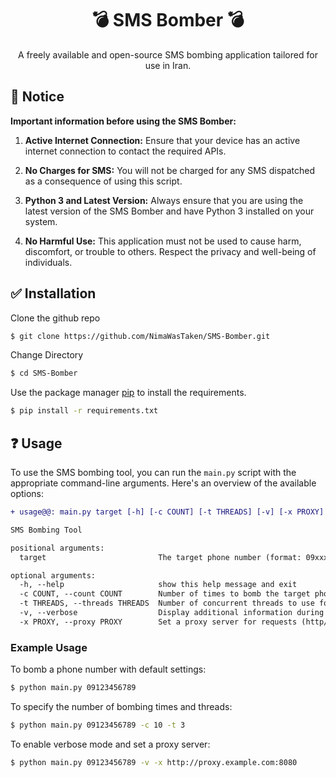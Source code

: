 <div align="center">
  <h1>💣 SMS Bomber 💣</h1>
</div>
<div align="center">
  <p>A freely available and open-source SMS bombing application tailored for use in Iran.</p>
</div>

## 📌 Notice
**Important information before using the SMS Bomber:**

1. **Active Internet Connection:** Ensure that your device has an active internet connection to contact the required APIs.

2. **No Charges for SMS:** You will not be charged for any SMS dispatched as a consequence of using this script.

3. **Python 3 and Latest Version:** Always ensure that you are using the latest version of the SMS Bomber and have Python 3 installed on your system.

4. **No Harmful Use:** This application must not be used to cause harm, discomfort, or trouble to others. Respect the privacy and well-being of individuals.

## ✅ Installation
Clone the github repo
```bash
$ git clone https://github.com/NimaWasTaken/SMS-Bomber.git
```
Change Directory
```bash
$ cd SMS-Bomber
```

Use the package manager [pip](https://pip.pypa.io/en/stable/getting-started/) to install the requirements.
```bash
$ pip install -r requirements.txt
```

## ❓ Usage
To use the SMS bombing tool, you can run the `main.py` script with the appropriate command-line arguments. Here's an overview of the available options:

```diff 
+ usage@@: main.py target [-h] [-c COUNT] [-t THREADS] [-v] [-x PROXY]

SMS Bombing Tool

positional arguments:
  target                         The target phone number (format: 09xxxxxxxxx)

optional arguments:
  -h, --help                     show this help message and exit
  -c COUNT, --count COUNT        Number of times to bomb the target phone number (default is 1)
  -t THREADS, --threads THREADS  Number of concurrent threads to use for bombing (default is 5)
  -v, --verbose                  Display additional information during the bombing process
  -x PROXY, --proxy PROXY        Set a proxy server for requests (http/https)
```
### Example Usage
To bomb a phone number with default settings:
```bash
$ python main.py 09123456789
```
To specify the number of bombing times and threads:
```bash
$ python main.py 09123456789 -c 10 -t 3
```
To enable verbose mode and set a proxy server:
```bash
$ python main.py 09123456789 -v -x http://proxy.example.com:8080
```
